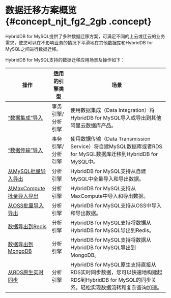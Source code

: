 # 数据迁移方案概览 {#concept_njt_fg2_2gb .concept}

HybridDB for MySQL提供了多种数据迁移方案，可满足不同的上云或迁云的业务需求，使您可以在不影响业务的情况下平滑地在其他数据库和HybridDB for MySQL之间进行数据迁移。

HybridDB for MySQL支持的数据迁移应用场景及操作如下：

|操作|适用的引擎类型|场景|
|--|-------|--|
|[“数据集成”导入](intl.zh-CN/用户指南/数据迁移/“数据集成”导入.md#)|事务引擎/分析引擎|使用数据集成（Data Integration）将HybridDB for MySQL导入或导出到其他阿里云数据库产品。|
|[“数据传输”导入](intl.zh-CN/用户指南/数据迁移/“数据传输”导入.md#)|事务引擎/分析引擎|使用数据传输（Data Transmission Service）将自建MySQL数据库或者RDS for MySQL数据库迁移到HybridDB for MySQL中。|
|[从MySQL批量导入导出](../../../../intl.zh-CN/分析引擎手册/数据导入导出/从MySQL批量导入导出.md#)|分析引擎|HybridDB for MySQL支持从自建MySQL中全量导入和导出数据。|
|[从MaxCompute批量导入导出](../../../../intl.zh-CN/分析引擎手册/数据导入导出/从MaxCompute批量导入导出.md#)|分析引擎|HybridDB for MySQL支持从MaxCompute中导入和导出数据。|
|[从OSS批量导入导出](../../../../intl.zh-CN/分析引擎手册/数据导入导出/从OSS批量导入导出.md#)|分析引擎|HybridDB for MySQL支持从OSS中导入和导出数据。|
|[数据导出到Redis](../../../../intl.zh-CN/分析引擎手册/数据导入导出/数据导出到Redis.md#)|分析引擎|HybridDB for MySQL支持将数据从HybridDB for MySQL导出到Redis。|
|[数据导出到MongoDB](../../../../intl.zh-CN/分析引擎手册/数据导入导出/数据导出到MongoDB.md#)|分析引擎|HybridDB for MySQL支持将数据从HybridDB for MySQL导出到MongoDB。|
|[从RDS原生实时同步](../../../../intl.zh-CN/分析引擎手册/数据导入导出/从RDS原生实时同步.md#)|分析引擎|HybridDB for MySQL原生支持直接从RDS实时同步数据，您可以快速地构建起RDS到HybridDB for MySQL的同步关系，轻松实现数据流转和复杂查询加速。|

